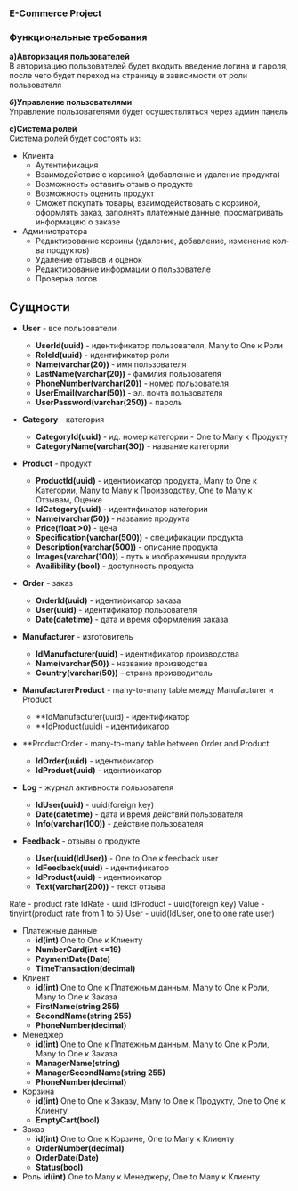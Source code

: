### E-Commerce Project

### Функциональные требования

**а)Авторизация пользователей**  
В авторизацию пользователей будет входить введение логина и пароля, после чего будет переход на страницу в зависимости от роли пользователя  

**б)Управление пользователями**  
Управление пользователями будет осуществляться через админ панель

**с)Система ролей**  
Система ролей будет состоять из:  
* Клиента  
    * Аутентификация
    * Взаимодействие с корзиной (добавление и удаление продукта)
    * Возможность оставить отзыв о продукте
    * Возможность оценить продукт
    * Сможет покупать товары, взаимодействовать с корзиной, оформлять заказ, заполнять платежные данные, просматривать информацию о заказе  
* Администратора  
    * Редактирование корзины (удаление, добавление, изменение кол-ва продуктов)
    * Удаление отзывов и оценок
    * Редактирование информации о пользователе
    * Проверка логов 
 

## Сущности
  
* **User** - все пользователи 
    * **UserId(uuid)** - идентификатор пользователя, Many to One к Роли
    * **RoleId(uuid)** - идентификатор роли
    * **Name(varchar(20))** - имя пользователя
    * **LastName(varchar(20))** - фамилия пользователя
    * **PhoneNumber(varchar(20))** - номер пользователя
    * **UserEmail(varchar(50))** - эл. почта пользователя
    * **UserPassword(varchar(250))** - пароль
* **Category** - категория 
    *  **CategoryId(uuid)** - ид. номер категории - One to Many к Продукту  
    *  **CategoryName(varchar(30))** - название категории   
* **Product** - продукт
    * **ProductId(uuid)** - идентификатор продукта, Many to One к Категории, Many to Many к Производству, One to Many к Отзывам, Оценке
    * **IdCategory(uuid)** - идентификатор категории
    * **Name(varchar(50))** - название продукта
    * **Price(float >0)** - цена
    * **Specification(varchar(500))** - спецификации продукта
    * **Description(varchar(500))** - описание продукта
    * **Images(varchar(100))** - путь к изображениям продукта
    * **Availibility (bool)** - доступность продукта
* **Order** - заказ
    * **OrderId(uuid)** - идентификатор заказа
    * **User(uuid)** - идентификатор пользователя
    * **Date(datetime)** - дата и время оформления заказа
* **Manufacturer** - изготовитель
    * **IdManufacturer(uuid)** - идентификатор производства
    * **Name(varchar(50))** - название производства
    * **Country(varchar(50))** - страна производитель

* **ManufacturerProduct** - many-to-many table между Manufacturer и Product
    * **IdManufacturer(uuid) - идентификатор
    * **IdProduct(uuid) - идентификатор

* **ProductOrder - many-to-many table between Order and Product
    * **IdOrder(uuid)** - идентификатор
    * **IdProduct(uuid)** - идентификатор

* **Log** - журнал активности пользователя
    * **IdUser(uuid)** - uuid(foreign key)
    * **Date(datetime)** - дата и время действий пользователя
    * **Info(varchar(100))** - действие пользователя

* **Feedback** - отзывы о продукте
    * **User(uuid(IdUser))** - One to One к feedback user
    * **IdFeedback(uuid)** - идентификатор
    * **IdProduct(uuid)** - идентификатор
    * **Text(varchar(200))** - текст отзыва

Rate - product rate
IdRate - uuid
IdProduct - uuid(foreign key)
Value - tinyint(product rate from 1 to 5)
User - uuid(IdUser, one to one rate user)
* Платежные данные 
    * **id(int)** One to One к Клиенту
    * **NumberCard(int <=19)**
    * **PaymentDate(Date)**
    * **TimeTransaction(decimal)**
* Клиент
    * **id(int)** One to One к Платежным данным,  Many to One к Роли, Many to One к Заказа
    * **FirstName(string 255)**
    * **SecondName(string 255)**
    * **PhoneNumber(decimal)** 
* Менеджер
    * **id(int)** One to One к Платежным данным,  Many to One к Роли, Many to One к Заказа
    * **ManagerName(string)**
    * **ManagerSecondName(string 255)**
    * **PhoneNumber(decimal)** 
* Корзина 
    * **id(int)** One to One к Заказу, Many to One к Продукту, One to One к Клиенту
    * **EmptyCart(bool)**
* Заказ
    * **id(int)** One to One к Корзине, One to Many к Клиенту
    * **OrderNumber(decimal)**
    * **OrderDate(Date)**
    * **Status(bool)** 
* Роль 
    **id(int)** One to Many к Менеджеру, One to Many к Клиенту  
